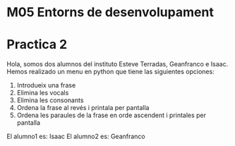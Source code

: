 # M05 Entorns de desenvolupament
# Practica 2 
Hola, somos dos alumnos del instituto Esteve Terradas, Geanfranco e Isaac. Hemos realizado un menu en python que tiene las siguientes opciones:
1) Introdueix una frase
2) Elimina les vocals
3) Elimina les consonants
4) Ordena la frase al revés i printala per pantalla
5) Ordena les paraules de la frase en orde ascendent i printales per pantalla


El alumno1 es: Isaac
El alumno2 es: Geanfranco
